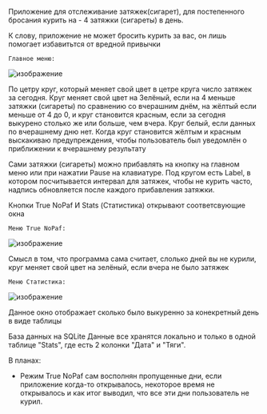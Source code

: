 Приложение для отслеживание затяжек(сигарет), для постепенного бросания курить на - 4 затяжки (сигареты) в день. 

К слову, приложение не может бросить курить за вас, он лишь помогает избавитьтся от вредной привычки

    Главное меню:
![изображение](https://github.com/user-attachments/assets/2f45c048-4083-483c-87ae-07e1e245892a)



По цетру круг, который меняет свой цвет в цетре круга число затяжек за сегодня.
Круг меняет свой цвет на Зелёный, если на 4 меньше затяжки (сигареты) по сравнению со вчерашним днём, на жёлтый если меньше от 4 до 0, и круг становится красным,
если за сегодня выкурено столько же или больше, чем вчера. Круг белый, если данных по вчерашнему дню нет. Когда круг становится жёлтым и красным выскакиваю предупреждения, чтобы пользователь был уведомлён о приближении к вчерашнему результату

Сами затяжки (сигареты) можно прибавлять на кнопку на главном меню или при нажатии Pause на клавиатуре. Под кругом есть Label, в котором посчитывается интервал для затяжек, чтобы не курить часто, надпись обновляется после каждого прибавления затяжки.

Кнопки True NoPaf И Stats (Статистика) открывают соответсвующие окна

    Меню True NoPaf:
![изображение](https://github.com/user-attachments/assets/652b92be-6310-484b-9312-0adabfa66176)



Смысл в том, что программа сама считает, слолько дней вы не курили, круг меняет свой цвет на зелёный, если вчера не было затяжек 

    Меню Статистика:
![изображение](https://github.com/user-attachments/assets/eb693f83-9a50-45f7-9f70-1744973b5bea)


 Данное окно отображает сколько было выкуренно за конекретный день в виде таблицы



База данных на SQLite Данные все хранятся локально и только в одной таблице "Stats", где есть 2 колонки "Дата" и "Тяги".






В планах:
 - Режим True NoPaf сам восполнян пропущенные дни, если приложение когда-то открывалось, некоторое время не открывалось и как итог выводил, что все эти дни пользователь не курил.

